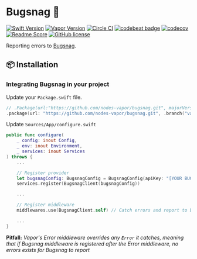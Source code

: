# Bugsnag 🐛
[![Swift Version](https://img.shields.io/badge/Swift-4-brightgreen.svg)](http://swift.org)
[![Vapor Version](https://img.shields.io/badge/Vapor-3-F6CBCA.svg)](http://vapor.codes)
[![Circle CI](https://circleci.com/gh/nodes-vapor/bugsnag/tree/master.svg?style=shield)](https://circleci.com/gh/nodes-vapor/bugsnag)
[![codebeat badge](https://codebeat.co/badges/e93cc2d5-7365-4916-bc92-3f6bb39b18f4)](https://codebeat.co/projects/github-com-nodes-vapor-bugsnag-master)
[![codecov](https://codecov.io/gh/nodes-vapor/bugsnag/branch/master/graph/badge.svg)](https://codecov.io/gh/nodes-vapor/bugsnag)
[![Readme Score](http://readme-score-api.herokuapp.com/score.svg?url=https://github.com/nodes-vapor/bugsnag)](http://clayallsopp.github.io/readme-score?url=https://github.com/nodes-vapor/bugsnag)
[![GitHub license](https://img.shields.io/badge/license-MIT-blue.svg)](https://raw.githubusercontent.com/nodes-vapor/bugsnag/master/LICENSE)

Reporting errors to [Bugsnag](https://www.bugsnag.com/).

## 📦 Installation

### Integrating Bugsnag in your project

Update your `Package.swift` file.

```swift
// .Package(url:"https://github.com/nodes-vapor/bugsnag.git", majorVersion: 3)
.package(url: "https://github.com/nodes-vapor/bugsnag.git", .branch("vapor-3"))
```

Update `Sources/App/configure.swift`

```swift
public func configure(
    _ config: inout Config,
    _ env: inout Environment,
    _ services: inout Services
) throws {
    ...

    // Register provider
    let bugsnagConfig: BugsnagConfig = BugsnagConfig(apiKey: "[YOUR BUGSNAG KEY]")
    services.register(BugsnagClient(bugsnagConfig))

    ...

    // Register middleware
    middlewares.use(BugsnagClient.self) // Catch errors and report to bugsnag

    ...
}
```

**Pitfall:** _Vapor's Error middleware overrides any `Error` it catches, meaning that if Bugsnag middleware is registered after the Error middleware, no errors exists for Bugsnag to report_

